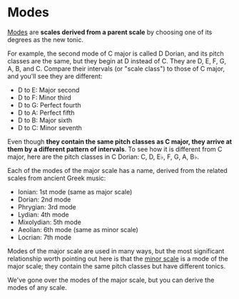 # Modes

[Modes](https://en.wikipedia.org/wiki/Mode_%28music%29#Modern_modes) are **scales derived from a parent scale** by choosing one of its degrees as the new tonic.

For example, the second mode of C major is called D Dorian, and its pitch classes are the same, but they begin at D instead of C. They are D, E, F, G, A, B, and C. Compare their intervals \(or "scale class"\) to those of C major, and you'll see they are different:

* D to E: Major second
* D to F: Minor third
* D to G: Perfect fourth
* D to A: Perfect fifth
* D to B: Major sixth
* D to C: Minor seventh

Even though **they contain the same pitch classes as C major, they arrive at them by a different pattern of intervals**. To see how it is different from C major, here are the pitch classes in C Dorian: C, D, E♭, F, G, A, B♭.

Each of the modes of the major scale has a name, derived from the related scales from ancient Greek music:

* Ionian: 1st mode \(same as major scale\)
* Dorian: 2nd mode
* Phrygian: 3rd mode
* Lydian: 4th mode
* Mixolydian: 5th mode
* Aeolian: 6th mode \(same as minor scale\)
* Locrian: 7th mode

Modes of the major scale are used in many ways, but the most significant relationship worth pointing out here is that the [minor scale](https://en.wikipedia.org/wiki/Minor_scale) is a mode of the major scale; they contain the same pitch classes but have different tonics.

We've gone over the modes of the major scale, but you can derive the modes of any scale.



